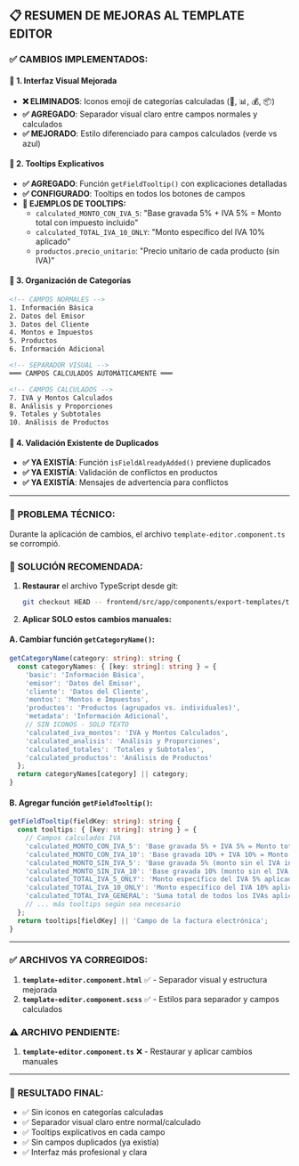 ## 📋 RESUMEN DE MEJORAS AL TEMPLATE EDITOR

### ✅ **CAMBIOS IMPLEMENTADOS:**

#### 🎨 **1. Interfaz Visual Mejorada**
- **❌ ELIMINADOS**: Iconos emoji de categorías calculadas (🧮, 📊, 💰, 📦)
- **✅ AGREGADO**: Separador visual claro entre campos normales y calculados
- **✅ MEJORADO**: Estilo diferenciado para campos calculados (verde vs azul)

#### 📝 **2. Tooltips Explicativos**
- **✅ AGREGADO**: Función `getFieldTooltip()` con explicaciones detalladas
- **✅ CONFIGURADO**: Tooltips en todos los botones de campos
- **📖 EJEMPLOS DE TOOLTIPS:**
  - `calculated_MONTO_CON_IVA_5`: "Base gravada 5% + IVA 5% = Monto total con impuesto incluido"
  - `calculated_TOTAL_IVA_10_ONLY`: "Monto específico del IVA 10% aplicado"
  - `productos.precio_unitario`: "Precio unitario de cada producto (sin IVA)"

#### 🔧 **3. Organización de Categorías**
```html
<!-- CAMPOS NORMALES -->
1. Información Básica
2. Datos del Emisor  
3. Datos del Cliente
4. Montos e Impuestos
5. Productos
6. Información Adicional

<!-- SEPARADOR VISUAL -->
═══ CAMPOS CALCULADOS AUTOMÁTICAMENTE ═══

<!-- CAMPOS CALCULADOS -->
7. IVA y Montos Calculados
8. Análisis y Proporciones
9. Totales y Subtotales
10. Análisis de Productos
```

#### 🎯 **4. Validación Existente de Duplicados**
- **✅ YA EXISTÍA**: Función `isFieldAlreadyAdded()` previene duplicados
- **✅ YA EXISTÍA**: Validación de conflictos en productos
- **✅ YA EXISTÍA**: Mensajes de advertencia para conflictos

---

### 🚨 **PROBLEMA TÉCNICO:**
Durante la aplicación de cambios, el archivo `template-editor.component.ts` se corrompió. 

### 🔧 **SOLUCIÓN RECOMENDADA:**
1. **Restaurar** el archivo TypeScript desde git:
   ```bash
   git checkout HEAD -- frontend/src/app/components/export-templates/template-editor.component.ts
   ```

2. **Aplicar SOLO estos cambios manuales:**

#### A. Cambiar función `getCategoryName()`:
```typescript
getCategoryName(category: string): string {
  const categoryNames: { [key: string]: string } = {
    'basic': 'Información Básica',
    'emisor': 'Datos del Emisor', 
    'cliente': 'Datos del Cliente',
    'montos': 'Montos e Impuestos',
    'productos': 'Productos (agrupados vs. individuales)',
    'metadata': 'Información Adicional',
    // SIN ICONOS - SOLO TEXTO
    'calculated_iva_montos': 'IVA y Montos Calculados',
    'calculated_analisis': 'Análisis y Proporciones',
    'calculated_totales': 'Totales y Subtotales', 
    'calculated_productos': 'Análisis de Productos'
  };
  return categoryNames[category] || category;
}
```

#### B. Agregar función `getFieldTooltip()`:
```typescript
getFieldTooltip(fieldKey: string): string {
  const tooltips: { [key: string]: string } = {
    // Campos calculados IVA
    'calculated_MONTO_CON_IVA_5': 'Base gravada 5% + IVA 5% = Monto total con impuesto incluido',
    'calculated_MONTO_CON_IVA_10': 'Base gravada 10% + IVA 10% = Monto total con impuesto incluido',
    'calculated_MONTO_SIN_IVA_5': 'Base gravada 5% (monto sin el IVA incluido)',
    'calculated_MONTO_SIN_IVA_10': 'Base gravada 10% (monto sin el IVA incluido)',
    'calculated_TOTAL_IVA_5_ONLY': 'Monto específico del IVA 5% aplicado',
    'calculated_TOTAL_IVA_10_ONLY': 'Monto específico del IVA 10% aplicado',
    'calculated_TOTAL_IVA_GENERAL': 'Suma total de todos los IVAs aplicados (5% + 10%)',
    // ... más tooltips según sea necesario
  };
  return tooltips[fieldKey] || 'Campo de la factura electrónica';
}
```

---

### ✅ **ARCHIVOS YA CORREGIDOS:**
1. **`template-editor.component.html`** ✅ - Separador visual y estructura mejorada
2. **`template-editor.component.scss`** ✅ - Estilos para separador y campos calculados

### ⚠️ **ARCHIVO PENDIENTE:**
1. **`template-editor.component.ts`** ❌ - Restaurar y aplicar cambios manuales

---

### 🎯 **RESULTADO FINAL:**
- ✅ Sin iconos en categorías calculadas
- ✅ Separador visual claro entre normal/calculado  
- ✅ Tooltips explicativos en cada campo
- ✅ Sin campos duplicados (ya existía)
- ✅ Interfaz más profesional y clara